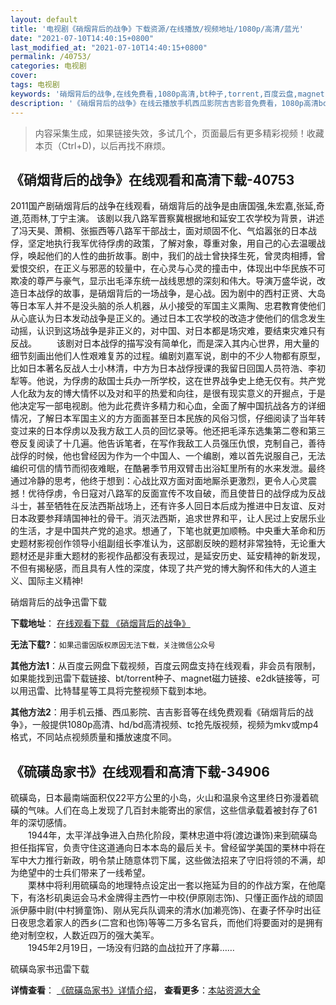 ```yaml
---
layout: default
title: '电视剧《硝烟背后的战争》下载资源/在线播放/视频地址/1080p/高清/蓝光'
date: "2021-07-10T14:40:15+0800"
last_modified_at: "2021-07-10T14:40:15+0800"
permalink: /40753/
categories: 电视剧
cover:
tags: 电视剧
keywords: '硝烟背后的战争,在线免费看,1080p高清,bt种子,torrent,百度云盘,magnet,磁力链,迅雷下载资源'
description: '《硝烟背后的战争》在线云播放手机西瓜影院吉吉影音免费看，1080p高清bd/hd未删减完整版和tc抢先枪版，mkv/mp4格式，附带bt/torrent种子、magnet/磁力链、百度云盘、网盘资源迅雷下载链接'
---
```


>内容采集生成，如果链接失效，多试几个，页面最后有更多精彩视频！收藏本页（Ctrl+D)，以后再找不麻烦。


## 《硝烟背后的战争》在线观看和高清下载-40753

2011国产剧硝烟背后的战争在线观看，硝烟背后的战争是由唐国强,朱宏嘉,张延,奇道,范雨林,丁宁主演。 该剧以我八路军晋察冀根据地和延安工农学校为背景，讲述了冯天昊、萧桐、张振西等八路军干部战士，面对顽固不化、气焰嚣张的日本战俘，坚定地执行我军优待俘虏的政策，了解对象，尊重对象，用自己的心去温暖战俘，唤起他们的人性的曲折故事。剧中，我们的战士曾抉择生死，曾灵肉相搏，曾爱恨交织，在正义与邪恶的较量中，在心灵与心灵的撞击中，体现出中华民族不可欺凌的尊严与豪气，显示出毛泽东统一战线思想的深刻和伟大。导演万盛华说，改造日本战俘的故事，是硝烟背后的一场战争，是心战。因为剧中的西村正贤、大岛等日本军人并不是没头脑的杀人机器，从小接受的军国主义熏陶、忠君教育使他们从心底认为日本发动战争是正义的。通过日本工农学校的改造才使他们的信念发生动摇，认识到这场战争是非正义的，对中国、对日本都是场灾难，要结束灾难只有反战。 　　该剧对日本战俘的描写没有简单化，而是深入其内心世界，用大量的细节刻画出他们人性艰难复苏的过程。编剧刘嘉军说，剧中的不少人物都有原型，比如日本著名反战人士小林清，中方为日本战俘授课的我留日回国人员符浩、李初犁等。他说，为俘虏的敌国士兵办一所学校，这在世界战争史上绝无仅有。共产党人化敌为友的博大情怀以及对和平的热爱和向往，是很有现实意义的开掘点，于是他决定写一部电视剧。他为此花费许多精力和心血，全面了解中国抗战各方的详细情况，了解日本军国主义的方方面面甚至日本民族的风俗习惯，仔细阅读了当年转变过来的日本俘虏以及我方敌工人员的回忆录等。他还把毛泽东选集第二卷和第三卷反复阅读了十几遍。他告诉笔者，在写作我敌工人员强压仇恨，克制自己，善待战俘的时候，他也曾经因为作为一个中国人、一个编剧，难以首先说服自己，无法编织可信的情节而彻夜难眠，在酷暑季节用双臂击出浴缸里所有的水来发泄。最终通过冷静的思考，他终于想到：心战比双方面对面地厮杀更激烈，更令人心灵震撼！优待俘虏，令日寇对八路军的反面宣传不攻自破，而且使昔日的战俘成为反战斗士，甚至牺牲在反法西斯战场上，还有许多人回日本后成为推进中日友谊、反对日本政要参拜靖国神社的骨干。消灭法西斯，追求世界和平，让人民过上安居乐业的生活，才是中国共产党的追求。想通了，下笔也就更加顺畅。中央重大革命和历史题材影视创作领导小组副组长李准认为，这部剧反映的题材非常独特，无论重大题材还是非重大题材的影视作品都没有表现过，是延安历史、延安精神的新发现，不但有揭秘感，而且具有人性的深度，体现了共产党的博大胸怀和伟大的人道主义、国际主义精神!


硝烟背后的战争迅雷下载

**下载地址**： [在线观看下载 《硝烟背后的战争》](https://www.993dy.com//vod-detail-id-11583.html) 


**无法下载?**：`如果迅雷因版权原因无法下载，关注微信公众号 `

**其他方法1**：从百度云网盘下载视频，百度云网盘支持在线观看，非会员有限制，如果能找到迅雷下载链接、bt/torrent种子、magnet磁力链接、e2dk链接等，可以用迅雷、比特彗星等工具将完整视频下载到本地。

**其他方法2**：用手机云播、西瓜影院、吉吉影音等在线免费观看《硝烟背后的战争》，一般提供1080p高清、hd/bd高清视频、tc抢先版视频，视频为mkv或mp4格式，不同站点视频质量和播放速度不同。


## 《硫磺岛家书》在线观看和高清下载-34906

硫磺岛，日本最南端面积仅22平方公里的小岛，火山和温泉令这里终日弥漫着硫磺的气味。人们在岛上发现了几百封未能寄出的家信，这些信承载着被封存了61年的深切感情。<br />　　1944年，太平洋战争进入白热化阶段，栗林忠道中将(渡边谦饰)来到硫磺岛担任指挥官，负责守住这道通向日本本岛的最后关卡。曾经留学美国的栗林中将在军中大力推行新政，明令禁止随意体罚下属，这些做法招来了守旧将领的不满，却为绝望中的士兵们带来了一线希望。<br />　　栗林中将利用硫磺岛的地理特点设定出一套以拖延为目的的作战方案，在他麾下，有洛杉矶奥运会马术金牌得主西竹一中校(伊原刚志饰)、只懂正面作战的顽固派伊藤中尉(中村狮童饰)、刚从宪兵队调来的清水(加濑亮饰)、在妻子怀孕时出征日夜思念着家人的西乡(二宫和也饰)等等二万多名官兵，而他们将要面对的是拥有绝对制空权，人数近四万的强大美军。<br />　　1945年2月19日，一场没有归路的血战拉开了序幕&hellip;…


硫磺岛家书迅雷下载

**详情查看**： [《硫磺岛家书》详情介绍](/movie/34906/)， **查看更多**：[本站资源大全](/movie/t/all/)

